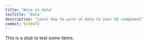 ```yaml
---
title: 'Wire in data'
tocTitle: 'Data'
description: 'Learn how to wire in data to your UI component'
commit: 9c50472
---
```


This is a stub to test some items. 